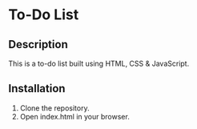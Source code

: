 # To-Do List

## Description
This is a to-do list built using HTML, CSS & JavaScript.

## Installation
1. Clone the repository.
2. Open index.html in your browser.
